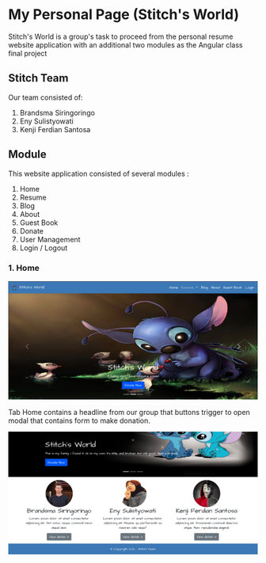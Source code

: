 # My Personal Page (Stitch's World)

Stitch's World is a group's task to proceed from the personal resume website application with an additional two modules as the Angular class final project

## Stitch Team

Our team consisted of:

1. Brandsma Siringoringo
2. Eny Sulistyowati
3. Kenji Ferdian Santosa

## Module

This website application consisted of several modules :

1. Home
2. Resume
3. Blog
4. About
5. Guest Book
6. Donate
7. User Management
8. Login / Logout

### 1. Home

![Home](/src/assets/documentation/Home.png)

Tab Home contains a headline from our group that buttons trigger to open modal that contains form to make donation.

![Home2](/src/assets/documentation/Home2.png)
